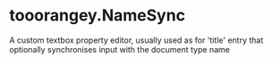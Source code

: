 # tooorangey.NameSync
A custom textbox property editor, usually used as for 'title' entry that optionally synchronises input with the document type name
